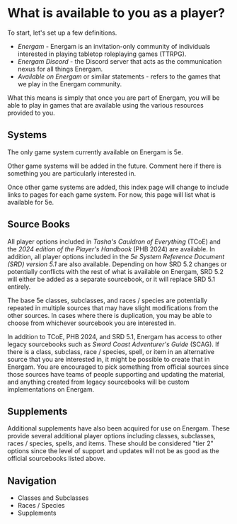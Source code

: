  # What is available to you as a player? #
To start, let's set up a few definitions.

- *Energam* - Energam is an invitation-only community of individuals interested in playing tabletop roleplaying games (TTRPG). 
- *Energam Discord* - the Discord server that acts as the communication nexus for all things Energam.
- *Available on Energam* or similar statements - refers to the games that we play in the Energam community.

What this means is simply that once you are part of Energam, you will be able to play in games that are available using the various resources provided to you. 
  

## Systems ##
The only game system currently available on Energam is 5e.

Other game systems will be added in the future. Comment here if there is something you are particularly interested in.

Once other game systems are added, this index page will change to include links to pages for each game system. For now, this page will list what is available for 5e. 


## Source Books ##
All player options included in *Tasha's Cauldron of Everything* (TCoE) and the *2024 edition of the Player's Handbook* (PHB 2024) are available. In addition, all player options included in the *5e System Reference Document (SRD) version 5.1* are also available. Depending on how SRD 5.2 changes or potentially conflicts with the rest of what is available on Energam, SRD 5.2 will either be added as a separate sourcebook, or it will replace SRD 5.1 entirely.

The base 5e classes, subclasses, and races / species are potentially repeated in multiple sources that may have slight modifications from the other sources. In cases where there is duplication, you may be able to choose from whichever sourcebook you are interested in. 

In addition to TCoE, PHB 2024, and SRD 5.1, Energam has access to other legacy sourcebooks such as *Sword Coast Adventurer's Guide* (SCAG). If there is a class, subclass, race / species, spell, or item in an alternative source that you are interested in, it might be possible to create that in Energam. You are encouraged to pick something from official sources since those sources have teams of people supporting and updating the material, and anything created from legacy sourcebooks will be custom implementations on Energam.

## Supplements ##
Additional supplements have also been acquired for use on Energam. These provide several additional player options including classes, subclasses, races / species, spells, and items. These should be considered "tier 2" options since the level of support and updates will not be as good as the official sourcebooks listed above. 

## Navigation ##
- Classes and Subclasses
- Races / Species
- Supplements

